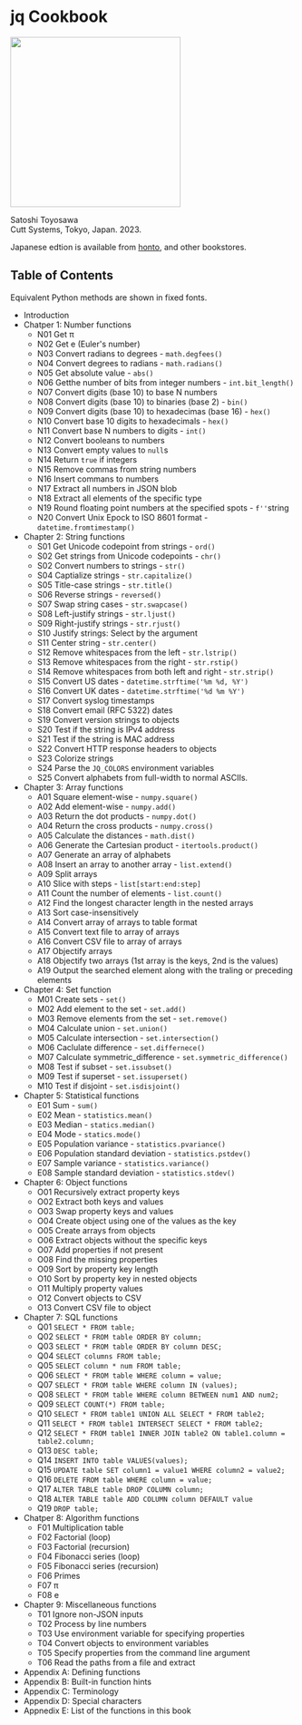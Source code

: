 # jq Cookbook

<!--- 652 x 841 -->
<img src="https://www.cutt.co.jp/book/images/978-4-87783-508-8.png" width="300">

Satoshi Toyosawa  
Cutt Systems, Tokyo, Japan. 2023.

Japanese edtion is available from
[honto](https://honto.jp/netstore/pd-book_32427461.html),
and other bookstores.


## Table of Contents

Equivalent Python methods are shown in fixed fonts.

- Introduction
- Chatper 1: Number functions
	- N01 Get π
	- N02 Get e (Euler's number)
	- N03 Convert radians to degrees - `math.degfees()`
	- N04 Convert degrees to radians - `math.radians()`
	- N05 Get absolute value - `abs()`
	- N06 Getthe number of bits from integer numbers - `int.bit_length()`
	- N07 Convert digits (base 10) to base N numbers
	- N08 Convert digits (base 10) to binaries (base 2) - `bin()`
	- N09 Convert digits (base 10) to hexadecimas (base 16) - `hex()`
	- N10 Convert base 10 digits to hexadecimals - `hex()`
	- N11 Convert base N numbers to digits - `int()`
	- N12 Convert booleans to numbers
	- N13 Convert empty values to `null`s
	- N14 Return `true` if integers
	- N15 Remove commas from string numbers
	- N16 Insert commans to numbers
	- N17 Extract all numbers in JSON blob
	- N18 Extract all elements of the specific type
	- N19 Round floating point numbers at the specified spots - `f''`string
	- N20 Convert Unix Epock to ISO 8601 format - `datetime.fromtimestamp()`
- Chapter 2: String functions
	- S01 Get Unicode codepoint from strings - `ord()`
	- S02 Get strings from Unicode codepoints - `chr()`
	- S02 Convert numbers to strings - `str()`
	- S04 Captialize strings - `str.capitalize()`
	- S05 Title-case strings - `str.title()`
	- S06 Reverse strings - `reversed()`
	- S07 Swap string cases - `str.swapcase()`
	- S08 Left-justify strings - `str.ljust()`
	- S09 Right-justify strings - `str.rjust()`
	- S10 Justify strings: Select by the argument
	- S11 Center string - `str.center()`
	- S12 Remove whitespaces from the left - `str.lstrip()`
	- S13 Remove whitespaces from the right - `str.rstip()`
	- S14 Remove whitespaces from both left and right - `str.strip()`
	- S15 Convert US dates - `datetime.strftime('%m %d, %Y')`
	- S16 Convert UK dates - `datetime.strftime('%d %m %Y')`
	- S17 Convert syslog timestamps
	- S18 Convert email (RFC 5322) dates
	- S19 Convert version strings to objects
	- S20 Test if the string is IPv4 address
	- S21 Test if the string is MAC address
	- S22 Convert HTTP response headers to objects
	- S23 Colorize strings
	- S24 Parse the `JQ_COLORS` environment variables
	- S25 Convert alphabets from full-width to normal ASCIIs.
- Chapter 3: Array functions
	- A01 Square element-wise - `numpy.square()`
	- A02 Add element-wise - `numpy.add()`
	- A03 Return the dot products - `numpy.dot()`
	- A04 Return the cross products - `numpy.cross()`
	- A05 Calculate the distances - `math.dist()`
	- A06 Generate the Cartesian product - `itertools.product()`
	- A07 Generate an array of alphabets
	- A08 Insert an array to another array - `list.extend()`
	- A09 Split arrays
	- A10 Slice with steps - `list[start:end:step]`
	- A11 Count the number of elements - `list.count()`
	- A12 Find the longest character length in the nested arrays
	- A13 Sort case-insensitively
	- A14 Convert array of arrays to table format
	- A15 Convert text file to array of arrays
	- A16 Convert CSV file to array of arrays
	- A17 Objectify arrays
	- A18 Objectify two arrays (1st array is the keys, 2nd is the values)
	- A19 Output the searched element along with the traling or preceding elements
- Chapter 4: Set function
	- M01 Create sets - `set()`
	- M02 Add element to the set - `set.add()`
	- M03 Remove elements from the set - `set.remove()`
	- M04 Calculate union - `set.union()`
	- M05 Calculate intersection - `set.intersection()`
	- M06 Caclulate difference - `set.differnece()`
	- M07 Calculate symmetric_difference - `set.symmetric_difference()`
	- M08 Test if subset - `set.issubset()`
	- M09 Test if superset - `set.issuperset()`
	- M10 Test if disjoint - `set.isdisjoint()`
- Chapter 5: Statistical functions
	- E01 Sum - `sum()`
	- E02 Mean - `statistics.mean()`
	- E03 Median - `statics.median()`
	- E04 Mode - `statics.mode()`
	- E05 Population variance - `statistics.pvariance()`
	- E06 Population standard deviation - `statistics.pstdev()`
	- E07 Sample variance - `statistics.variance()`
	- E08 Sample standard deviation - `statistics.stdev()`
- Chapter 6: Object functions
	- O01 Recursively extract property keys
	- O02 Extract both keys and values
	- O03 Swap property keys and values
	- O04 Create object using one of the values as the key
	- O05 Create arrays from objects
	- O06 Extract objects without the specific keys
	- O07 Add properties if not present
	- O08 Find the missing properties
	- O09 Sort by property key length
	- O10 Sort by property key in nested objects
	- O11 Multiply property values
	- O12 Convert objects to CSV
	- O13 Convert CSV file to object
- Chapter 7: SQL functions
	- Q01 `SELECT * FROM table;`
	- Q02 `SELECT * FROM table ORDER BY column;`
	- Q03 `SELECT * FROM table ORDER BY column DESC;`
	- Q04 `SELECT columns FROM table;`
	- Q05 `SELECT column * num FROM table;`
	- Q06 `SELECT * FROM table WHERE column = value;`
	- Q07 `SELECT * FROM table WHERE column IN (values);`
	- Q08 `SELECT * FROM table WHERE column BETWEEN num1 AND num2;`
	- Q09 `SELECT COUNT(*) FROM table;`
	- Q10 `SELECT * FROM table1 UNION ALL SELECT * FROM table2;`
	- Q11 `SELECT * FROM table1 INTERSECT SELECT * FROM table2;`
	- Q12 `SELECT * FROM table1 INNER JOIN table2 ON table1.column = table2.column;`
	- Q13 `DESC table;`
	- Q14 `INSERT INTO table VALUES(values);`
	- Q15 `UPDATE table SET column1 = value1 WHERE column2 = value2;`
	- Q16 `DELETE FROM table WHERE column = value;`
	- Q17 `ALTER TABLE table DROP COLUMN column;`
	- Q18 `ALTER TABLE table ADD COLUMN column DEFAULT value`
	- Q19 `DROP table;`
 - Chatper 8: Algorithm functions
	- F01 Multiplication table
	- F02 Factorial (loop)
	- F03 Factorial (recursion)
	- F04 Fibonacci series (loop)
	- F05 Fibonacci series (recursion)
	- F06 Primes
	- F07 π 
	- F08 e
- Chapter 9: Miscellaneous functions
	- T01 Ignore non-JSON inputs
	- T02 Process by line numbers
	- T03 Use environment variable for specifying properties
	- T04 Convert objects to environment variables
	- T05 Specify properties from the command line argument
	- T06 Read the paths from a file and extract
- Appendix A: Defining functions
- Appendix B: Built-in function hints
- Appendix C: Terminology
- Appendix D: Special characters
- Appnedix E: List of the functions in this book
 